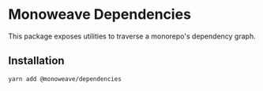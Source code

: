 # Monoweave Dependencies

This package exposes utilities to traverse a monorepo's dependency graph.

## Installation

```sh
yarn add @monoweave/dependencies
```
